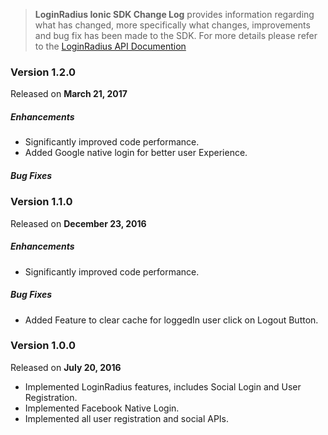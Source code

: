 > **LoginRadius Ionic SDK Change Log** provides information regarding what has changed, more specifically what changes, improvements and bug fix has been made to the SDK. For more details please refer to the [LoginRadius API Documention](http://apidocs.loginradius.com/docs/ionic)


### Version 1.2.0
Released on **March 21,  2017**

##### Enhancements

   - Significantly improved code performance.
   - Added Google native login for better user Experience.
  
##### Bug Fixes



### Version 1.1.0
Released on **December 23,  2016**

##### Enhancements

   - Significantly improved code performance.
  
##### Bug Fixes
   
   - Added Feature to clear cache for loggedIn user click on Logout Button.



### Version 1.0.0
Released on **July 20,  2016**

   - Implemented LoginRadius features, includes Social Login and User Registration.
   - Implemented Facebook Native Login.
   - Implemented all user registration and social APIs.



   
   
   
   
   


  